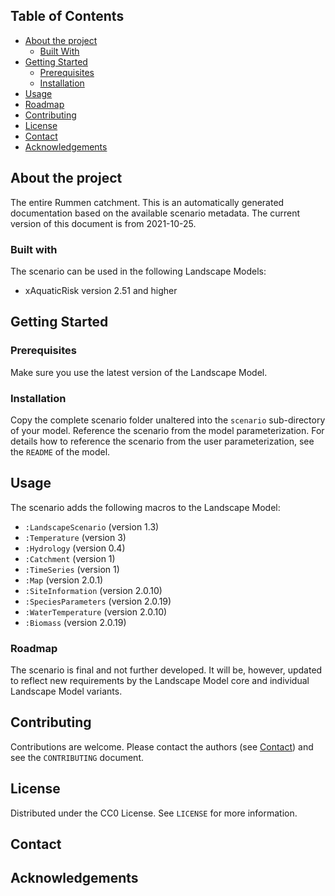 ## Table of Contents
* [About the project](#about-the-project)
  * [Built With](#built-with)
* [Getting Started](#getting-started)
  * [Prerequisites](#prerequisites)
  * [Installation](#installation)
* [Usage](#usage)
* [Roadmap](#roadmap)
* [Contributing](#contributing)
* [License](#license)
* [Contact](#contact)
* [Acknowledgements](#acknowledgements)


## About the project
The entire Rummen catchment.
This is an automatically generated documentation based on the available scenario metadata. The current version of this 
document is from 2021-10-25.

### Built with
The scenario can be used in the following Landscape Models:
* xAquaticRisk version 2.51 and higher


## Getting Started
### Prerequisites
Make sure you use the latest version of the Landscape Model.

### Installation
Copy the complete scenario folder unaltered into the `scenario` sub-directory of your model. Reference the scenario
from the model parameterization. For details how to reference the scenario from the user parameterization, see the 
`README` of the model.


## Usage
The scenario adds the following macros to the Landscape Model:
* `:LandscapeScenario` (version 1.3)
* `:Temperature` (version 3)
* `:Hydrology` (version 0.4)
* `:Catchment` (version 1)
* `:TimeSeries` (version 1)
* `:Map` (version 2.0.1)
* `:SiteInformation` (version 2.0.10)
* `:SpeciesParameters` (version 2.0.19)
* `:WaterTemperature` (version 2.0.10)
* `:Biomass` (version 2.0.19)

### Roadmap
The scenario is final and not further developed. It will be, however, updated to reflect new requirements by the 
Landscape Model core and individual Landscape Model variants.


## Contributing
Contributions are welcome. Please contact the authors (see [Contact](#contact)) and see the `CONTRIBUTING` document.


## License
Distributed under the CC0 License. See `LICENSE` for more information.


## Contact


## Acknowledgements
